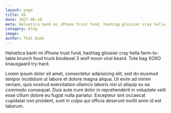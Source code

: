 ```yaml
---
layout: page
title: GG
date: 2017-06-10
meta: Helvetica banh mi iPhone trust fund, hashtag glossier cray hella farm-to-table brunch food truck biodiesel 3 wolf moon viral beard. Tote bag XOXO knausgaard try-hard.
category: blog
image:
author: That Dude
---
```


Helvetica banh mi iPhone trust fund, hashtag glossier cray hella farm-to-table brunch food truck biodiesel 3 wolf moon viral beard. Tote bag XOXO knausgaard try-hard.

Lorem ipsum dolor sit amet, consectetur adipisicing elit, sed do eiusmod tempor incididunt ut labore et dolore magna aliqua. Ut enim ad minim veniam, quis nostrud exercitation ullamco laboris nisi ut aliquip ex ea commodo consequat. Duis aute irure dolor in reprehenderit in voluptate velit esse cillum dolore eu fugiat nulla pariatur. Excepteur sint occaecat cupidatat non proident, sunt in culpa qui officia deserunt mollit anim id est laborum.
